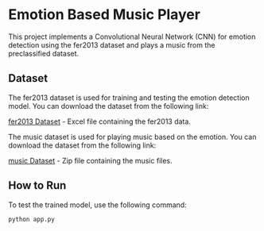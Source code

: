 # Emotion Based Music Player

This project implements a Convolutional Neural Network (CNN) for emotion detection using the fer2013 dataset and plays a music from the preclassified dataset.

## Dataset

The fer2013 dataset is used for training and testing the emotion detection model. You can download the dataset from the following link:

[fer2013 Dataset](https://drive.google.com/file/d/1rOGkPf13u0-TaMMJxVA7QzL_igTJxScu/view?usp=sharing) - Excel file containing the fer2013 data.

The music dataset is used for playing music based on the emotion. You can download the dataset from the following link:

[music Dataset](https://drive.google.com/drive/folders/1WA7xmU74hqeCwSZtt1zJJZANAy58zCQ4?usp=sharing) - Zip file containing the music files.

## How to Run

To test the trained model, use the following command:

```bash
python app.py
```
